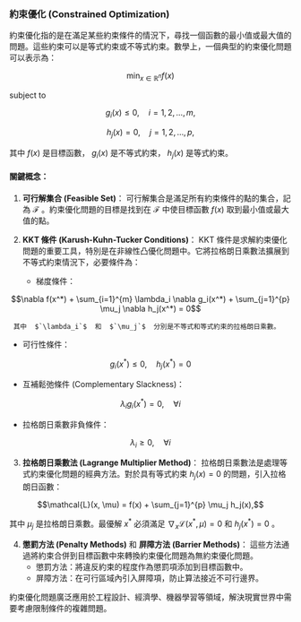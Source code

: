 ### 約束優化 (Constrained Optimization)

約束優化指的是在滿足某些約束條件的情況下，尋找一個函數的最小值或最大值的問題。這些約束可以是等式約束或不等式約束。數學上，一個典型的約束優化問題可以表示為：


$$\min_{x \in \mathbb{R}^n} f(x)$$

subject to

$$g_i(x) \leq 0, \quad i = 1, 2, \ldots, m,$$


$$h_j(x) = 0, \quad j = 1, 2, \ldots, p,$$

其中  $`f(x)`$  是目標函數， $`g_i(x)`$  是不等式約束， $`h_j(x)`$  是等式約束。

#### 關鍵概念：

1. **可行解集合 (Feasible Set)**：
   可行解集合是滿足所有約束條件的點的集合，記為  $`\mathcal{F}`$ 。約束優化問題的目標是找到在  $`\mathcal{F}`$  中使目標函數  $`f(x)`$  取到最小值或最大值的點。

2. **KKT 條件 (Karush-Kuhn-Tucker Conditions)**：
   KKT 條件是求解約束優化問題的重要工具，特別是在非線性凸優化問題中。它將拉格朗日乘數法擴展到不等式約束情況下，必要條件為：

   - 梯度條件：
     
$$\nabla f(x^*) + \sum_{i=1}^{m} \lambda_i \nabla g_i(x^*) + \sum_{j=1}^{p} \mu_j \nabla h_j(x^*) = 0$$

     其中  $`\lambda_i`$  和  $`\mu_j`$  分別是不等式和等式約束的拉格朗日乘數。

   - 可行性條件：
     
$$g_i(x^*) \leq 0, \quad h_j(x^*) = 0$$

   
   - 互補鬆弛條件 (Complementary Slackness)：
     
$$\lambda_i g_i(x^*) = 0, \quad \forall i$$

   
   - 拉格朗日乘數非負條件：
     
$$\lambda_i \geq 0, \quad \forall i$$


3. **拉格朗日乘數法 (Lagrange Multiplier Method)**：
   拉格朗日乘數法是處理等式約束優化問題的經典方法。對於具有等式約束  $`h_j(x) = 0`$  的問題，引入拉格朗日函數：
   
$$\mathcal{L}(x, \mu) = f(x) + \sum_{j=1}^{p} \mu_j h_j(x),$$

   其中  $`\mu_j`$  是拉格朗日乘數。最優解  $`x^*`$  必須滿足  $`\nabla_x \mathcal{L}(x^*, \mu) = 0`$  和  $`h_j(x^*) = 0`$ 。

4. **懲罰方法 (Penalty Methods)** 和 **屏障方法 (Barrier Methods)**：
   這些方法通過將約束合併到目標函數中來轉換約束優化問題為無約束優化問題。
   - 懲罰方法：將違反約束的程度作為懲罰項添加到目標函數中。
   - 屏障方法：在可行區域內引入屏障項，防止算法接近不可行邊界。

約束優化問題廣泛應用於工程設計、經濟學、機器學習等領域，解決現實世界中需要考慮限制條件的複雜問題。